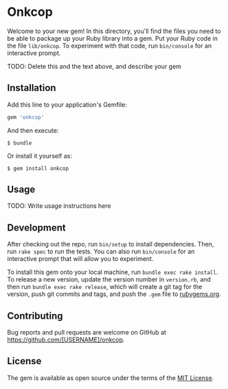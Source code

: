 # Onkcop

Welcome to your new gem! In this directory, you'll find the files you need to be able to package up your Ruby library into a gem. Put your Ruby code in the file `lib/onkcop`. To experiment with that code, run `bin/console` for an interactive prompt.

TODO: Delete this and the text above, and describe your gem

## Installation

Add this line to your application's Gemfile:

```ruby
gem 'onkcop'
```

And then execute:

    $ bundle

Or install it yourself as:

    $ gem install onkcop

## Usage

TODO: Write usage instructions here

## Development

After checking out the repo, run `bin/setup` to install dependencies. Then, run `rake spec` to run the tests. You can also run `bin/console` for an interactive prompt that will allow you to experiment.

To install this gem onto your local machine, run `bundle exec rake install`. To release a new version, update the version number in `version.rb`, and then run `bundle exec rake release`, which will create a git tag for the version, push git commits and tags, and push the `.gem` file to [rubygems.org](https://rubygems.org).

## Contributing

Bug reports and pull requests are welcome on GitHub at https://github.com/[USERNAME]/onkcop.


## License

The gem is available as open source under the terms of the [MIT License](http://opensource.org/licenses/MIT).

